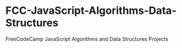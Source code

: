 # FCC-JavaScript-Algorithms-Data-Structures
FreeCodeCamp JavaScript Algorithms and Data Structures Projects
